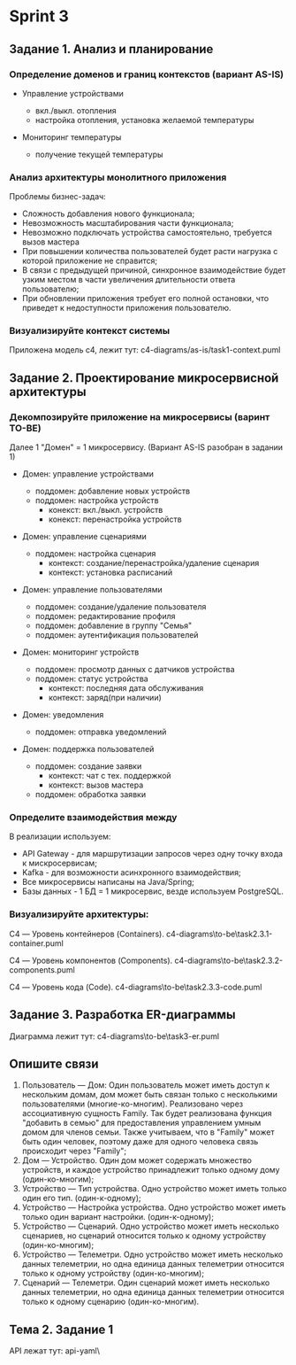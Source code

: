 # Sprint 3

## Задание 1. Анализ и планирование

### Определение доменов и границ контекстов (вариант AS-IS)

- Управление устройствами
  - вкл./выкл. отопления
  - настройка отопления, установка желаемой температуры

- Мониторинг температуры
  - получение текущей температуры

### Анализ архитектуры монолитного приложения

Проблемы бизнес-задач:

- Сложность добавления нового функционала;
- Невозможность масштабирования части функционала;
- Невозможно подключать устройства самостоятельно, требуется вызов мастера
- При повышении количества пользователей будет расти нагрузка с которой приложение не справится;
- В связи с предыдущей причиной, синхронное взаимодействие будет узким местом в части увеличения длительности ответа пользователю;
- При обновлении приложения требует его полной остановки, что приведет к недоступности приложения пользователю.

### Визуализируйте контекст системы

Приложена модель c4, лежит тут: c4-diagrams/as-is/task1-context.puml

## Задание 2. Проектирование микросервисной архитектуры

### Декомпозируйте приложение на микросервисы (варинт TO-BE)

Далее 1 "Домен" = 1 микросервису. (Вариант AS-IS разобран в задании 1)

- Домен: управление устройствами
  - поддомен: добавление новых устройств
  - поддомен: настройка устройств
    - конекст: вкл./выкл. устройств
    - конекст: перенастройка устройств

- Домен: управление сценариями
  - поддомен: настройка сценария
    - контекст: создание/перенастройка/удаление сценария
    - контекст: установка расписаний

- Домен: управление пользователями
  - поддомен: создание/удаление пользователя
  - поддомен: редактирование профиля
  - поддомен: добавление в группу "Семья"
  - поддомен: аутентификация пользователей

- Домен: мониторинг устройств
  - поддомен: просмотр данных с датчиков устройства
  - поддомен: статус устройства
    - контекст: последняя дата обслуживания
    - контекст: заряд(при наличии)

- Домен: уведомления
  - поддомен: отправка уведомлений

- Домен: поддержка пользователей
  - поддомен: создание заявки
    - контекст: чат с тех. поддержкой
    - контекст: вызов мастера
  - поддомен: обработка заявки

### Определите взаимодействия между

В реализации используем:

- API Gateway - для маршрутизации запросов через одну точку входа к мискросервисам;
- Kafka - для возможности асинхронного взаимодействия;
- Все микросервисы написаны на Java/Spring;
- Базы данных - 1 БД = 1 микросервис, везде используем PostgreSQL.

### Визуализируйте архитектуры:

C4 — Уровень контейнеров (Containers).
c4-diagrams\to-be\task2.3.1-container.puml

C4 — Уровень компонентов (Components).
c4-diagrams\to-be\task2.3.2-components.puml

C4 — Уровень кода (Code).
c4-diagrams\to-be\task2.3.3-code.puml

## Задание 3. Разработка ER-диаграммы

Диаграмма лежит тут:
c4-diagrams\to-be\task3-er.puml

## Опишите связи

1. Пользователь — Дом: Один пользователь может иметь доступ к нескольким домам, дом может быть связан только с несколькими пользователями (многие-ко-многим). Реализовано через ассоциативную сущность Family. Так будет реализована функция "добавить в семью" для предоставления управлением умным домом для членов семьи. Также учитываем, что в "Family" может быть один человек, поэтому даже для одного человека связь происходит через "Family";
2. Дом — Устройство. Один дом может содержать множество устройств, и каждое устройство принадлежит только одному дому (один-ко-многим);
3. Устройство — Тип устройства. Одно устройство может иметь только один его тип. (один-к-одному);
4. Устройство — Настройка устройства. Одно устройство может иметь только один вариант настройки. (один-к-одному);
5. Устройство — Сценарий. Одно устройство может иметь несколько сценариев, но сценарий относится только к одному устройству (один-ко-многим);
6. Устройство — Телеметри. Одно устройство может иметь несколько данных телеметрии, но одна единица данных телеметрии относится только к одному устройству (один-ко-многим);
7. Сценарий — Телеметри. Один сценарий может иметь несколько данных телеметрии, но одна единица данных телеметрии относится только к одному сценарию (один-ко-многим).

## Тема 2. Задание 1

API лежат тут:
api-yaml\